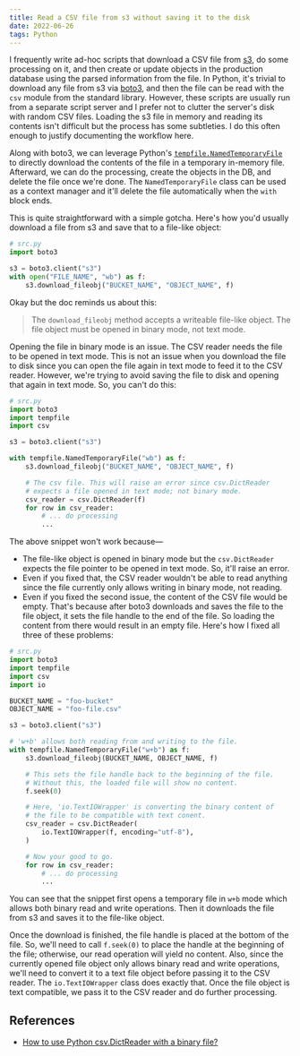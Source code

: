 ```yaml
---
title: Read a CSV file from s3 without saving it to the disk
date: 2022-06-26
tags: Python
---
```


I frequently write ad-hoc scripts that download a CSV file from [s3][1], do some
processing on it, and then create or update objects in the production database using
the parsed information from the file. In Python, it's trivial to download any file from
s3 via [boto3][2], and then the file can be read with the `csv` module from the standard
library. However, these scripts are usually run from a separate script server and I
prefer not to clutter the server's disk with random CSV files. Loading the s3 file in
memory and reading its contents isn't difficult but the process has some subtleties. I do this
often enough to justify documenting the workflow here.

Along with boto3, we can leverage Python's [`tempfile.NamedTemporaryFile`][3] to
directly download the contents of the file in a temporary in-memory file. Afterward, we
can do the processing, create the objects in the DB, and delete the file once we're
done. The `NamedTemporaryFile` class can be used as a context manager and it'll delete
the file automatically when the `with` block ends.

This is quite straightforward with a simple gotcha. Here's how you'd usually
download a file from s3 and save that to a file-like object:

```python
# src.py
import boto3

s3 = boto3.client("s3")
with open("FILE_NAME", "wb") as f:
    s3.download_fileobj("BUCKET_NAME", "OBJECT_NAME", f)
```

Okay but the doc reminds us about this:

> The `download_fileobj` method accepts a writeable file-like object. The file object
> must be opened in binary mode, not text mode.

Opening the file in binary mode is an issue. The CSV reader needs the file to be opened in text mode. This is not an issue when you download the file to disk since you can open the file again in text mode to feed it to the CSV reader. However, we're trying to avoid saving the file to disk and opening that again in text mode. So, you
can't do this:

```python
# src.py
import boto3
import tempfile
import csv

s3 = boto3.client("s3")

with tempfile.NamedTemporaryFile("wb") as f:
    s3.download_fileobj("BUCKET_NAME", "OBJECT_NAME", f)

    # The csv file. This will raise an error since csv.DictReader
    # expects a file opened in text mode; not binary mode.
    csv_reader = csv.DictReader(f)
    for row in csv_reader:
        # ... do processing
        ...
```

The above snippet won't work because—

* The file-like object is opened in binary mode but the `csv.DictReader` expects the
file pointer to be opened in text mode. So, it'll raise an error.
* Even if you fixed that, the CSV reader wouldn't be able to read anything since the file
currently only allows writing in binary mode, not reading.
* Even if you fixed the second issue, the content of the CSV file would be empty. That's
because after boto3 downloads and saves the file to the file object, it sets the file handle to the end of the file. So loading the content from there would result in an empty file. Here's how I fixed all three of these problems:

```python
# src.py
import boto3
import tempfile
import csv
import io

BUCKET_NAME = "foo-bucket"
OBJECT_NAME = "foo-file.csv"

s3 = boto3.client("s3")

# 'w+b' allows both reading from and writing to the file.
with tempfile.NamedTemporaryFile("w+b") as f:
    s3.download_fileobj(BUCKET_NAME, OBJECT_NAME, f)

    # This sets the file handle back to the beginning of the file.
    # Without this, the loaded file will show no content.
    f.seek(0)

    # Here, 'io.TextIOWrapper' is converting the binary content of
    # the file to be compatible with text conent.
    csv_reader = csv.DictReader(
        io.TextIOWrapper(f, encoding="utf-8"),
    )

    # Now your good to go.
    for row in csv_reader:
        # ... do processing
        ...
```

You can see that the snippet first opens a temporary file in `w+b` mode which allows both binary read and write operations. Then it downloads the file from s3 and saves it to the file-like object.

Once the download is finished, the file handle is placed at the bottom of the file. So, we'll need to call `f.seek(0)` to place the handle at the beginning of the file; otherwise, our read operation will yield no content. Also, since the currently opened
file object only allows binary read and write operations, we'll need to convert it to a
text file object before passing it to the CSV reader. The `io.TextIOWrapper` class does
exactly that. Once the file object is text compatible, we pass it to the CSV reader and
do further processing.


## References

[1]: https://aws.amazon.com/s3/
[2]: https://boto3.amazonaws.com/v1/documentation/api/latest/index.html
[3]: https://docs.python.org/3/library/tempfile.html#tempfile.NamedTemporaryFile

* [How to use Python csv.DictReader with a binary file?](https://stackoverflow.com/questions/51152023/how-to-use-python-csv-dictreader-with-a-binary-file-for-a-babel-custom-extract)

